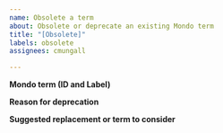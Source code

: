 ```yaml
---
name: Obsolete a term
about: Obsolete or deprecate an existing Mondo term
title: "[Obsolete]"
labels: obsolete
assignees: cmungall

---
```


**Mondo term (ID and Label)**


**Reason for deprecation**


**Suggested replacement or term to consider**
